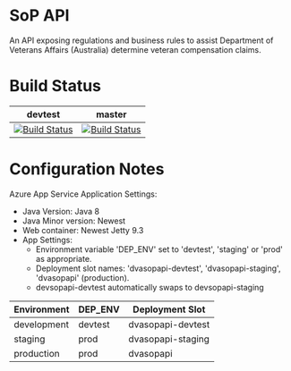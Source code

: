 # SoP API
An API exposing regulations and business rules to assist Department of Veterans Affairs (Australia) determine veteran compensation claims.

# Build Status 

|devtest|master|
|-------|----------|
| [![Build Status](https://travis-ci.org/govlawtech/dva-sop-api.svg?branch=devtest)](https://travis-ci.org/govlawtech/dva-sop-api) | [![Build Status](https://travis-ci.org/govlawtech/dva-sop-api.svg?branch=master)](https://travis-ci.org/govlawtech/dva-sop-api)  |

# Configuration Notes

Azure App Service Application Settings:

* Java Version: Java 8
* Java Minor version: Newest
* Web container: Newest Jetty 9.3
* App Settings:
    - Environment variable 'DEP_ENV' set to 'devtest', 'staging' or 'prod' as appropriate.
    - Deployment slot names: 'dvasopapi-devtest', 'dvasopapi-staging', 'dvasopapi' (production).
    - devsopapi-devtest automatically swaps to devsopapi-staging
    
| Environment | DEP_ENV | Deployment Slot |
|-------------|---------|-----------------|
| development | devtest | dvasopapi-devtest|
| staging     | prod    | dvasopapi-staging|
| production  | prod    | dvasopapi       |
    
